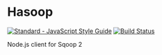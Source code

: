 # Hasoop

[![Standard - JavaScript Style Guide](https://cdn.rawgit.com/feross/standard/master/badge.svg)](https://github.com/feross/standard)
[![Build Status](https://travis-ci.org/Madadata/hasoop.svg?branch=master)](https://travis-ci.org/Madadata/hasoop)

Node.js client for Sqoop 2
